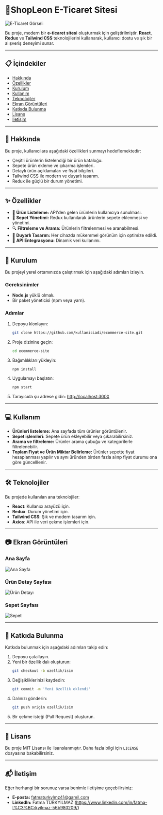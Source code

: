 
# 🛒ShopLeon E-Ticaret Sitesi

![E-Ticaret Görseli](images/ecommerce-homepage.png)

Bu proje, modern bir **e-ticaret sitesi** oluşturmak için geliştirilmiştir. **React**, **Redux** ve **Tailwind CSS** teknolojilerini kullanarak, kullanıcı dostu ve şık bir alışveriş deneyimi sunar.

---

## 📋 İçindekiler
- [Hakkında](#hakkında)
- [Özellikler](#özellikler)
- [Kurulum](#kurulum)
- [Kullanım](#kullanım)
- [Teknolojiler](#teknolojiler)
- [Ekran Görüntüleri](#ekran-görüntüleri)
- [Katkıda Bulunma](#katkıda-bulunma)
- [Lisans](#lisans)
- [İletişim](#iletişim)

---

## 📝 Hakkında
Bu proje, kullanıcılara aşağıdaki özellikleri sunmayı hedeflemektedir:
- Çeşitli ürünlerin listelendiği bir ürün kataloğu.
- Sepete ürün ekleme ve çıkarma işlemleri.
- Detaylı ürün açıklamaları ve fiyat bilgileri.
- Tailwind CSS ile modern ve duyarlı tasarım.
- Redux ile güçlü bir durum yönetimi.

---

## ✨ Özellikler
- 🚀 **Ürün Listeleme:** API'den gelen ürünlerin kullanıcıya sunulması.
- 🛒 **Sepet Yönetimi:** Redux kullanılarak ürünlerin sepete eklenmesi ve yönetimi.
- 🔍 **Filtreleme ve Arama:** Ürünlerin filtrelenmesi ve aranabilmesi.
- 📱 **Duyarlı Tasarım:** Her cihazda mükemmel görünüm için optimize edildi.
- 🔗 **API Entegrasyonu:** Dinamik veri kullanımı.

---

## 🚀 Kurulum
Bu projeyi yerel ortamınızda çalıştırmak için aşağıdaki adımları izleyin.

### Gereksinimler
- **Node.js** yüklü olmalı.
- Bir paket yöneticisi (npm veya yarn).

### Adımlar
1. Depoyu klonlayın:
    ```bash
    git clone https://github.com/kullaniciadi/ecommerce-site.git
    ```
2. Proje dizinine geçin:
    ```bash
    cd ecommerce-site
    ```
3. Bağımlılıkları yükleyin:
    ```bash
    npm install
    ```
4. Uygulamayı başlatın:
    ```bash
    npm start
    ```
5. Tarayıcıda şu adrese gidin: [http://localhost:3000](http://localhost:3000)

---

## 💻 Kullanım
- **Ürünleri listeleme:** Ana sayfada tüm ürünler görüntülenir.
- **Sepet işlemleri:** Sepete ürün ekleyebilir veya çıkarabilirsiniz.
- **Arama ve filtreleme:** Ürünler arama çubuğu ve kategorilerle filtrelenebilir.
 - **Toplam Fiyat ve Ürün Miktar Belirleme:** Ürünler sepette fiyat hesaplanması yapılır ve aynı üründen birden fazla alınp fiyat durumu ona göre güncelllenir.


---

## 🛠 Teknolojiler
Bu projede kullanılan ana teknolojiler:
- **React**: Kullanıcı arayüzü için.
- **Redux**: Durum yönetimi için.
- **Tailwind CSS**: Şık ve modern tasarım için.
- **Axios**: API ile veri çekme işlemleri için.

---

## 📷 Ekran Görüntüleri
### Ana Sayfa
![Ana Sayfa](images/ecommerce-homepage.png)

### Ürün Detay Sayfası
![Ürün Detayı](images/product-detail.png)

### Sepet Sayfası
![Sepet](images/cart-page.png)

---

## 🤝 Katkıda Bulunma
Katkıda bulunmak için aşağıdaki adımları takip edin:
1. Depoyu çatallayın.
2. Yeni bir özellik dalı oluşturun:
    ```bash
    git checkout -b ozellik/isim
    ```
3. Değişikliklerinizi kaydedin:
    ```bash
    git commit -m 'Yeni özellik eklendi'
    ```
4. Dalınızı gönderin:
    ```bash
    git push origin ozellik/isim
    ```
5. Bir çekme isteği (Pull Request) oluşturun.

---

## 📄 Lisans
Bu proje MIT Lisansı ile lisanslanmıştır. Daha fazla bilgi için `LICENSE` dosyasına bakabilirsiniz.

---

## 📬 İletişim
Eğer herhangi bir sorunuz varsa benimle iletişime geçebilirsiniz:
- **E-posta:** fatmaturkylmz41@gamil.com
- **LinkedIn:** Fatma TÜRKYILMAZ (https://www.linkedin.com/in/fatma-t%C3%BCrkyilmaz-56b980209/)
